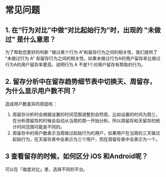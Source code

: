 # 常见问题

## 1. 在“行为对比”中做“对比起始行为”时，出现的 "未做过" 是什么意思？

为了帮助您更好的判断 "做过某个行为 A"和留存行为之间的相关性，我们提供了 "未做过行为 A" 和留存行为之间的相关性。如果未做过行为A的用户留存率比做过行为A的用户留存率更高，说明行为 A 不是1个对用户留存有帮助的行为。

## 2. 留存分析中在留存趋势细节表中切换天、周留存，为什么显示用户数不同？

造成用户数差异的原因有：

1. 周留存分析时会根据设置的时间范围调整到自然周，比如设置的时间为周三，在分析周留存的时候会自动从当周的周一开始分析。所以周留存和天留存的统计时间范围可能是不同的。
2. 周留存中的用户数表示当周做过起始行为的用户，如果用户在当周的三天做过起始行为，在天留存表中会表示为三个用户，而在周留存表中会表示为一个。

## 3 查看留存的时候，如何区分 iOS 和Android呢？

可以在「维度对比」里，选择不同的平台。

